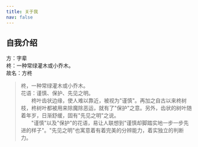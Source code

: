 ```yaml
---
title: 关于我
nav: false
---
```


## 自我介绍 

方：字辈  
柊：一种常绿灌木或小乔木。  
故名：方柊

>柊，一种常绿灌木或小乔木。  
>花语：谨慎、保护、先见之明。  
>　　柊叶齿状边缘，使人难以靠近，被视为"谨慎"。再加之自古以来柊树枝，柊树叶都被用来除魔除恶运，就有了"保护"之意。另外，齿状的树叶随着年岁，日渐舒缓，固有"先见之明"之说。  
>　　"谨慎"以及"保护"的花语，易让人联想到"谨慎却脚踏实地一步一步先进的样子"。"先见之明"也寓意着有着完美的分辨能力，着实独立的判断力。  
